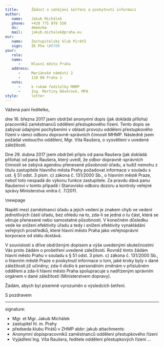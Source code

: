 ```yaml
---
title:      Žádost o zahájení šetření a poskytnutí informací
author:
   name:    Jakub Michálek
   phone:   +420 775 978 550
   ds:      4memzkm
   mail:    jakub.michalek@praha.eu
our:
   name:    Zastupitelský klub Pirátů
   sign:    ZK Pha \#5769
your:
   role:    
   name:    
      -     Hlavní město Praha
   address:
      -     Mariánské náměstí 2
      -     110 00 Praha 1
   note:    
      -     k rukám ředitelky MHMP 
      -     Ing. Martiny Děvěrové, MPA
style:      letter
---
```


Vážená paní ředitelko,

dne 16. března 2017 jsem obdržel anonymní dopis (jak dokládá příloha) pracovníků zaměstnanců oddělení přestupkového řízení. Tento dopis se zabýval údajnými pochybeními v oblasti provozu oddělení přestupkového řízení v rámci odboru dopravně-správních činností MHMP. Následně jsem požádal vedoucího oddělení, Mgr. Víta Raušera, o vysvětlení v uvedené záležitosti.

Dne 29. dubna 2017 jsem obdrželi přípis od pana Raušera (jak dokládá příloha) od pana Raušera, který uvedl, že odbor dopravně-správních činností se zabývá agendou přenesené působnosti úřadu, a tudíž nemohu z titulu zastupitele hlavního města Prahy požadovat informace v souladu s ust. § 51 odst. 3 písm. c) zákona č. 131/2000 Sb., o hlavním městě Praze, neboť toto nespadá do výkonu funkce zastupitele. Za pravdu dává panu Raušerovi v tomto případě i Stanovisko odboru dozoru a kontroly veřejné správy Ministerstva vnitra č. 7/2011. 

\newpage

Napětí mezi zaměstnanci úřadu a jejich vedení je znakem chyb ve vedení jednotlivých částí úřadu, bez ohledu na to, zda-li se jedná o tu část, která se věnuje přenesené nebo samostatné působnosti. V konečném důsledku vede ke snížení efektivity úřadu a tedy i snížení efektivity vynakládání veřejných prostředků, které hlavní město Praha jako veřejnoprávní korporace od státu dostává. 

V souvislosti s dříve obdrženým dopisem a výše uvedenými skutečnostmi Vás proto žádám o prošetření uvedené záležitosti. Rovněž tímto žádám hlavní město Prahu v souladu s § 51 odst. 3 písm. c) zákona č. 131/2000 Sb., o hlavním městě Praze o poskytnutí informace o tom, jaké kroky byly v dané záležitosti již učiněny; zda-li došlo k personálním změnám v příslušném oddělení a zda-li hlavní město Praha spolupracuje s nadřízeným správním orgánem v dané záležitosti (Ministerstvem dopravy). 

Žádám, abych byl písemně vyrozuměn o výsledcích šetření. 

S pozdravem

---
signature: 
  - Mgr. et Mgr. Jakub Michálek
  - zastupitel hl. m. Prahy
  - předseda klubu Pirátů v ZHMP
abbr:       jakub
attachments:
  - Anonymní dopispracovníků zaměstnanců oddělení přestupkového řízení
  - Vyjádření Ing. Víta Raušera, ředitele oddělení přestupkových řízení
...
